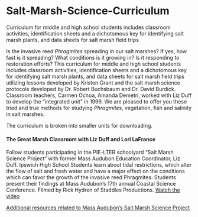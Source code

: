 # Salt-Marsh-Science-Curriculum
Curriculum for middle and high school students includes classroom activities, identification sheets and a dichotomous key for identifying salt marsh plants, and data sheets for salt marsh field trips

Is the invasive reed *Phragmites* spreading in our salt marshes? If yes, how fast is it spreading? What conditions is it growing in? Is it responding to restoration efforts? This curriculum for middle and high school students includes classroom activities, identification sheets and a dichotomous key for identifying salt marsh plants, and data sheets for salt marsh field trips utilizing lessons developed by Kristen Grant and the salt marsh science protocols developed by Dr. Robert Buchsbaum and Dr. David Burdick. Classroom teachers, Carmen Ochoa, Amanda Demetri, worked with Liz Duff to develop the "integrated unit" in 1999. We are pleased to offer you these tried and true methods for studying *Phragmites*, vegetation, fish and salinity in salt marshes.

The curriculum is broken into smaller units for downloading.


#### The Great Marsh Classroom with Liz Duff and Lori LaFrance
Follow students participating in the PIE-LTER schoolyard “Salt Marsh Science Project” with former Mass Audubon Education Coordinator, Liz Duff. Ipswich High School Students learn about tidal restrictions, which alter the flow of salt and fresh water and have a major effect on the conditions which can favor the growth of the invasive reed Phragmites. Students present their findings at Mass Audubon’s  17th  annual Coastal Science Conference. Filmed by Rick Hydren of Staddles Productions.
[Watch the video](http://hydren.com/common/index.php?pn=classroom)


[Additional resources related to Mass Audubon’s Salt Marsh Science Project](http://www.massaudubon.org/get-outdoors/wildlife-sanctuaries/endicott/salt-marsh-project/resources-links)
